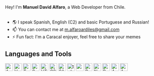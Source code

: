 Hey! I'm <b>Manuel David Alfaro</b>, a Web Developer from Chile.<br><br>

- 🌎 I speak Spanish, English (C2) and basic Portuguese and Russian!
- 📫 You can contact me at m.alfaroardiles@gmail.com
- ⚡ Fun fact: I'm a Caracal enjoyer, feel free to share your memes

## Languages and Tools

<p>
  <img title="Angular" width="25px" src="https://cdn.jsdelivr.net/gh/devicons/devicon@latest/icons/angular/angular-original.svg" alt="Angular" />
  <img title ="Vue.js" width="25px" src="https://cdn.jsdelivr.net/gh/devicons/devicon/icons/vuejs/vuejs-original.svg" alt="Vue"/>
  <img title="TypeScript" width="25px" src="https://cdn.jsdelivr.net/gh/devicons/devicon@latest/icons/typescript/typescript-original.svg" alt="TypeScript" />
  <img title="Spring" width="25px" src="https://cdn.jsdelivr.net/gh/devicons/devicon@latest/icons/spring/spring-original.svg" alt="Spring" />
  <img title="HTML5" width="25px" src="https://cdn.jsdelivr.net/gh/devicons/devicon/icons/html5/html5-original.svg" alt="HTML" />
  <img title="CSS3" width="25px" src="https://cdn.jsdelivr.net/gh/devicons/devicon/icons/css3/css3-original.svg" alt="CSS" />
  <img title="Sass" width="25px" src="https://cdn.jsdelivr.net/gh/devicons/devicon/icons/sass/sass-original.svg" alt="SASS" />
  <img title="TailwindCSS" width="25px" src="https://cdn.jsdelivr.net/gh/devicons/devicon/icons/tailwindcss/tailwindcss-original.svg" alt="tailwind css" />
  <img title="Nextjs" width="25px" src="https://imgur.com/hPofQoP.png" alt="next.js" />
  <img title="React" width="25px" src="https://cdn.jsdelivr.net/gh/devicons/devicon/icons/react/react-original.svg" alt="React" />
  <img title="Node.js" width="25px" src="https://cdn.jsdelivr.net/gh/devicons/devicon/icons/nodejs/nodejs-original.svg" alt="Node" />
  <img title="Python" width="25px" src="https://cdn.jsdelivr.net/gh/devicons/devicon/icons/python/python-original.svg" alt="Python" />
  <img title="Azure" width="25px"  src="https://cdn.jsdelivr.net/gh/devicons/devicon@latest/icons/azure/azure-original.svg" alt="Azure"/>
  <img title="AWS"  width="25px" src="https://cdn.jsdelivr.net/gh/devicons/devicon@latest/icons/amazonwebservices/amazonwebservices-plain-wordmark.svg" alt="AWS" />
      <div>
  </div>
</p>
